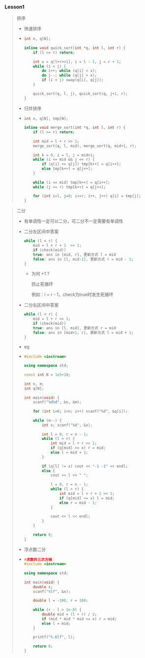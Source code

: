 ### Lesson1

> 排序
>
> * 快速排序
>
> * ```C++
>   int n, q[N];
>     
>   inline void quick_sort(int *q, int l, int r) {
>       if (l >= r) return;
>         
>       int x = q[l+r>>1], i = l - 1, j = r + 1;
>       while (i < j) {
>           do i++; while (q[i] < x);
>           do j--; while (q[j] > x);
>           if (i < j) swap(q[i], q[j]);
>       }
>         
>       quick_sort(q, l, j), quick_sort(q, j+1, r);
>   }
>   ```
>
>   
>
> * 归并排序
>
> * ```C++
>   int n, q[N], tmp[N];
>     
>   inline void merge_sort(int *q, int l, int r) {
>       if (l >= r) return;
>         
>       int mid = l + r >> 1;
>       merge_sort(q, l, mid), merge_sort(q, mid+1, r);
>         
>       int k = 0, i = l, j = mid+1;
>       while (i <= mid && j <= r) {
>           if (q[i] <= q[j]) tmp[k++] = q[i++];
>           else tmp[k++] = q[j++];
>       }
>         
>       while (i <= mid) tmp[k++] = q[i++];
>       while (j <= r) tmp[k++] = q[j++];
>         
>       for (int i=l, j=0; i<=r; i++, j++) q[i] = tmp[j];
>   }
>   ```



> 二分
>
> * 有单调性一定可以二分，可二分不一定需要有单调性
>
> * 二分左区间中答案
>
>   ```C++
>   while (l < r) {
>       mid = l + r + 1  >> 1; 
>       if (check(mid))
>       true: ans in [mid, r], 更新方式 l = mid
>       false: ans in [l, mid-1], 更新方式 r = mid - 1;
>   }
>   ```
>
>   * 为何 +1 ?
>
>     防止死循环
>
>     例如：l = r - 1，check为true时发生死循环
>
> * 二分右区间中答案
>
>   ```c++
>   while (l < r) {
>       mid = l + r >> 1; 
>       if (check(mid))
>       true: ans in [l, mid], 更新方式 r = mid
>       false: ans in [mid+1, r], 更新方式 l = mid + 1;
>   }
>   ```
>
> * eg
>
> * ```C++
>   #include <iostream>
>     
>   using namespace std;
>     
>   const int N = 1e5+10;
>     
>   int n, m;
>   int q[N];
>     
>   int main(void) {
>       scanf("%d%d", &n, &m);
>         
>       for (int i=0; i<n; i++) scanf("%d", &q[i]);
>         
>       while (m--) {
>           int x; scanf("%d", &x);
>             
>           int l = 0, r = n - 1;
>           while (l < r) {
>               int mid = l + r >> 1;
>               if (q[mid] >= x) r = mid;
>               else l = mid + 1;
>           }
>             
>           if (q[l] != x) cout << "-1 -1" << endl;
>           else {
>               cout << l << " ";
>                 
>               l = 0, r = n - 1;
>               while (l < r) {
>                   int mid = l + r + 1 >> 1;
>                   if (q[mid] <= x) l = mid;
>                   else r = mid - 1;
>               }
>                 
>               cout << l << endl;
>           }
>       }
>         
>       return 0;
>   }
>   ```
>
> * 浮点数二分
>
> * ```C++
>   #求数的三次方根
>   #include <iostream>
>     
>   using namespace std;
>     
>   int main(void) {
>       double x;
>       scanf("%lf", &x);
>         
>       double l = -100, r = 100;
>         
>       while (r - l > 1e-8) {
>           double mid = (l + r) / 2;
>           if (mid * mid * mid >= x) r = mid;
>           else l = mid;
>       }
>         
>       printf("%.6lf", l);
>         
>       return 0;
>   }
>   ```
>
>   

